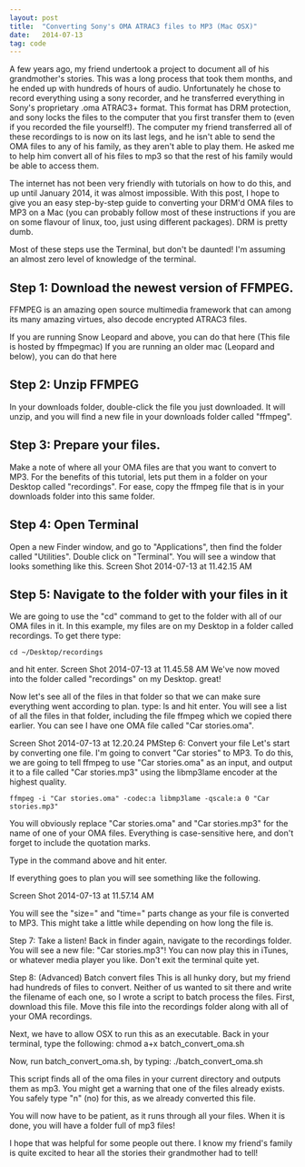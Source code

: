 ```yaml
---
layout: post
title:  "Converting Sony's OMA ATRAC3 files to MP3 (Mac OSX)"
date:   2014-07-13
tag: code
---
```


A few years ago, my friend undertook a project to document all of his grandmother's stories. This was a long process that took them months, and he ended up with hundreds of hours of audio.
Unfortunately he chose to record everything using a sony recorder, and he transferred everything in Sony's proprietary .oma ATRAC3+ format. This format has DRM protection, and sony locks the files to the computer that you first transfer them to (even if you recorded the file yourself!).
The computer my friend transferred all of these recordings to is now on its last legs, and he isn't able to send the OMA files to any of his family, as they aren't able to play them. He asked me to help him convert all of his files to mp3 so that the rest of his family would be able to access them.

The internet has not been very friendly with tutorials on how to do this, and up until January 2014, it was almost impossible. With this post, I hope to give you an easy step-by-step guide to converting your DRM'd OMA files to MP3 on a Mac (you can probably follow most of these instructions if you are on some flavour of linux, too, just using different packages). DRM is pretty dumb.

Most of these steps use the Terminal, but don't be daunted! I'm assuming an almost zero level of knowledge of the terminal.

## Step 1: Download the newest version of FFMPEG.
FFMPEG is an amazing open source multimedia framework that can among its many amazing virtues, also decode encrypted ATRAC3 files.

If you are running Snow Leopard and above, you can do that here (This file is hosted by ffmpegmac)
If you are running an older mac (Leopard and below), you can do that here

## Step 2: Unzip FFMPEG
In your downloads folder, double-click the file you just downloaded. It will unzip, and you will find a new file in your downloads folder called "ffmpeg".

## Step 3: Prepare your files.
Make a note of where all your OMA files are that you want to convert to MP3. For the benefits of this tutorial, lets put them in a folder on your Desktop called "recordings".
For ease, copy the ffmpeg file that is in your downloads folder into this same folder.

## Step 4: Open Terminal
Open a new Finder window, and go to "Applications", then find the folder called "Utilities". Double click on "Terminal". You will see a window that looks something like this.
Screen Shot 2014-07-13 at 11.42.15 AM

## Step 5: Navigate to the folder with your files in it
We are going to use the "cd" command to get to the folder with all of our OMA files in it. In this example, my files are on my Desktop in a folder called recordings. To get there type:

```
cd ~/Desktop/recordings
```

and hit enter.
Screen Shot 2014-07-13 at 11.45.58 AM
We've now moved into the folder called "recordings" on my Desktop. great!

Now let's see all of the files in that folder so that we can make sure everything went according to plan.
type: ls and hit enter. You will see a list of all the files in that folder, including the file ffmpeg which we copied there earlier. You can see I have one OMA file called "Car stories.oma".

Screen Shot 2014-07-13 at 12.20.24 PMStep 6: Convert your file
Let's start by converting one file. I'm going to convert "Car stories" to MP3.
To do this, we are going to tell ffmpeg to use "Car stories.oma" as an input, and output it to a file called "Car stories.mp3" using the libmp3lame encoder at the highest quality.

```
ffmpeg -i "Car stories.oma" -codec:a libmp3lame -qscale:a 0 "Car stories.mp3"
```

You will obviously replace "Car stories.oma" and "Car stories.mp3" for the name of one of your OMA files. Everything is case-sensitive here, and don't forget to include the quotation marks.

Type in the command above and hit enter.

If everything goes to plan you will see something like the following.

Screen Shot 2014-07-13 at 11.57.14 AM

You will see the "size=" and "time=" parts change as your file is converted to MP3. This might take a little while depending on how long the file is.

Step 7: Take a listen!
Back in finder again, navigate to the recordings folder. You will see a new file: "Car stories.mp3"! You can now play this in iTunes, or whatever media player you like. Don't exit the terminal quite yet.

Step 8: (Advanced) Batch convert files
This is all hunky dory, but my friend had hundreds of files to convert. Neither of us wanted to sit there and write the filename of each one, so I wrote a script to batch process the files.
First, download this file.
Move this file into the recordings folder along with all of your OMA recordings.

Next, we have to allow OSX to run this as an executable.
Back in your terminal, type the following:
chmod a+x batch_convert_oma.sh

Now, run batch_convert_oma.sh, by typing:
./batch_convert_oma.sh

This script finds all of the oma files in your current directory and outputs them as mp3. You might get a warning that one of the files already exists. You safely type "n" (no) for this, as we already converted this file.

You will now have to be patient, as it runs through all your files. When it is done, you will have a folder full of mp3 files!

I hope that was helpful for some people out there. I know my friend's family is quite excited to hear all the stories their grandmother had to tell!